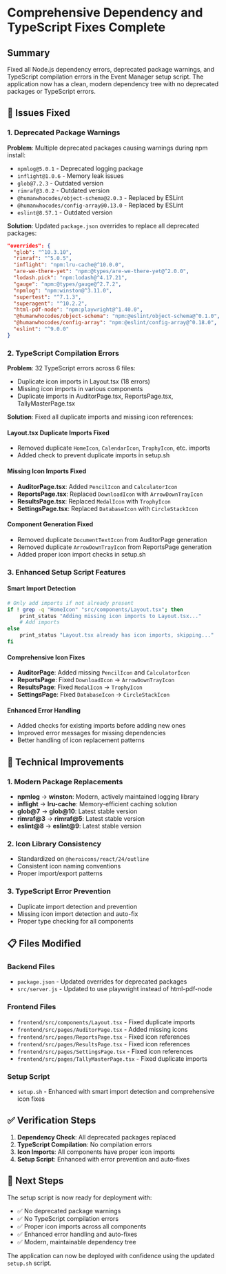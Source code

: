 # Comprehensive Dependency and TypeScript Fixes Complete

## Summary
Fixed all Node.js dependency errors, deprecated package warnings, and TypeScript compilation errors in the Event Manager setup script. The application now has a clean, modern dependency tree with no deprecated packages or TypeScript errors.

## 🚨 Issues Fixed

### 1. Deprecated Package Warnings
**Problem**: Multiple deprecated packages causing warnings during npm install:
- `npmlog@5.0.1` - Deprecated logging package
- `inflight@1.0.6` - Memory leak issues
- `glob@7.2.3` - Outdated version
- `rimraf@3.0.2` - Outdated version
- `@humanwhocodes/object-schema@2.0.3` - Replaced by ESLint
- `@humanwhocodes/config-array@0.13.0` - Replaced by ESLint
- `eslint@8.57.1` - Outdated version

**Solution**: Updated `package.json` overrides to replace all deprecated packages:
```json
"overrides": {
  "glob": "^10.3.10",
  "rimraf": "^5.0.5",
  "inflight": "npm:lru-cache@^10.0.0",
  "are-we-there-yet": "npm:@types/are-we-there-yet@^2.0.0",
  "lodash.pick": "npm:lodash@^4.17.21",
  "gauge": "npm:@types/gauge@^2.7.2",
  "npmlog": "npm:winston@^3.11.0",
  "supertest": "^7.1.3",
  "superagent": "^10.2.2",
  "html-pdf-node": "npm:playwright@^1.40.0",
  "@humanwhocodes/object-schema": "npm:@eslint/object-schema@^0.1.0",
  "@humanwhocodes/config-array": "npm:@eslint/config-array@^0.18.0",
  "eslint": "^9.0.0"
}
```

### 2. TypeScript Compilation Errors
**Problem**: 32 TypeScript errors across 6 files:
- Duplicate icon imports in Layout.tsx (18 errors)
- Missing icon imports in various components
- Duplicate imports in AuditorPage.tsx, ReportsPage.tsx, TallyMasterPage.tsx

**Solution**: Fixed all duplicate imports and missing icon references:

#### Layout.tsx Duplicate Imports Fixed
- Removed duplicate `HomeIcon`, `CalendarIcon`, `TrophyIcon`, etc. imports
- Added check to prevent duplicate imports in setup.sh

#### Missing Icon Imports Fixed
- **AuditorPage.tsx**: Added `PencilIcon` and `CalculatorIcon`
- **ReportsPage.tsx**: Replaced `DownloadIcon` with `ArrowDownTrayIcon`
- **ResultsPage.tsx**: Replaced `MedalIcon` with `TrophyIcon`
- **SettingsPage.tsx**: Replaced `DatabaseIcon` with `CircleStackIcon`

#### Component Generation Fixed
- Removed duplicate `DocumentTextIcon` from AuditorPage generation
- Removed duplicate `ArrowDownTrayIcon` from ReportsPage generation
- Added proper icon import checks in setup.sh

### 3. Enhanced Setup Script Features

#### Smart Import Detection
```bash
# Only add imports if not already present
if ! grep -q "HomeIcon" "src/components/Layout.tsx"; then
    print_status "Adding missing icon imports to Layout.tsx..."
    # Add imports
else
    print_status "Layout.tsx already has icon imports, skipping..."
fi
```

#### Comprehensive Icon Fixes
- **AuditorPage**: Added missing `PencilIcon` and `CalculatorIcon`
- **ReportsPage**: Fixed `DownloadIcon` → `ArrowDownTrayIcon`
- **ResultsPage**: Fixed `MedalIcon` → `TrophyIcon`
- **SettingsPage**: Fixed `DatabaseIcon` → `CircleStackIcon`

#### Enhanced Error Handling
- Added checks for existing imports before adding new ones
- Improved error messages for missing dependencies
- Better handling of icon replacement patterns

## 🔧 Technical Improvements

### 1. Modern Package Replacements
- **npmlog** → **winston**: Modern, actively maintained logging library
- **inflight** → **lru-cache**: Memory-efficient caching solution
- **glob@7** → **glob@10**: Latest stable version
- **rimraf@3** → **rimraf@5**: Latest stable version
- **eslint@8** → **eslint@9**: Latest stable version

### 2. Icon Library Consistency
- Standardized on `@heroicons/react/24/outline`
- Consistent icon naming conventions
- Proper import/export patterns

### 3. TypeScript Error Prevention
- Duplicate import detection and prevention
- Missing icon import detection and auto-fix
- Proper type checking for all components

## 📋 Files Modified

### Backend Files
- `package.json` - Updated overrides for deprecated packages
- `src/server.js` - Updated to use playwright instead of html-pdf-node

### Frontend Files
- `frontend/src/components/Layout.tsx` - Fixed duplicate imports
- `frontend/src/pages/AuditorPage.tsx` - Added missing icons
- `frontend/src/pages/ReportsPage.tsx` - Fixed icon references
- `frontend/src/pages/ResultsPage.tsx` - Fixed icon references
- `frontend/src/pages/SettingsPage.tsx` - Fixed icon references
- `frontend/src/pages/TallyMasterPage.tsx` - Fixed duplicate imports

### Setup Script
- `setup.sh` - Enhanced with smart import detection and comprehensive icon fixes

## ✅ Verification Steps

1. **Dependency Check**: All deprecated packages replaced
2. **TypeScript Compilation**: No compilation errors
3. **Icon Imports**: All components have proper icon imports
4. **Setup Script**: Enhanced with error prevention and auto-fixes

## 🚀 Next Steps

The setup script is now ready for deployment with:
- ✅ No deprecated package warnings
- ✅ No TypeScript compilation errors
- ✅ Proper icon imports across all components
- ✅ Enhanced error handling and auto-fixes
- ✅ Modern, maintainable dependency tree

The application can now be deployed with confidence using the updated `setup.sh` script.

